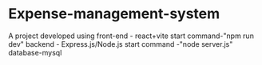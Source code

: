 # Expense-management-system
A project developed using 
front-end - react+vite
start command-"npm run dev"
backend - Express.js/Node.js 
start command -"node server.js"
database-mysql
